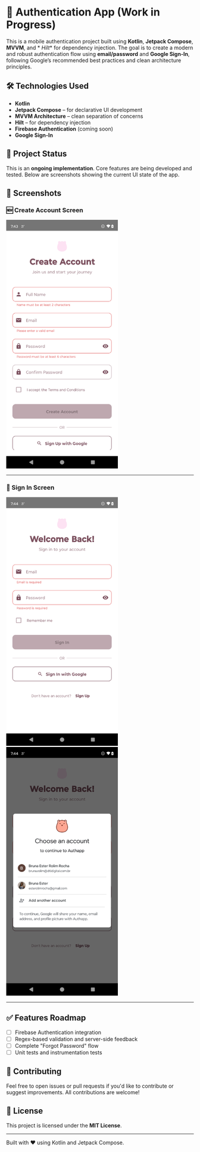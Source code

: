 # 🔐 Authentication App (Work in Progress)

This is a mobile authentication project built using **Kotlin**, **Jetpack Compose**, **MVVM**, and *
*Hilt** for dependency injection. The goal is to create a modern and robust authentication flow
using **email/password** and **Google Sign-In**, following Google’s recommended best practices and
clean architecture principles.

## 🛠️ Technologies Used

- **Kotlin**
- **Jetpack Compose** – for declarative UI development
- **MVVM Architecture** – clean separation of concerns
- **Hilt** – for dependency injection
- **Firebase Authentication** (coming soon)
- **Google Sign-In**

## 🚧 Project Status

This is an **ongoing implementation**. Core features are being developed and tested. Below are
screenshots showing the current UI state of the app.

## 📱 Screenshots

### 🆕 Create Account Screen

<img src="app/src/main/java/com/example/authapp/assets/screenshots/ca.png" alt="Create Account" width="300"/>

---

### 🔐 Sign In Screen

<img src="app/src/main/java/com/example/authapp/assets/screenshots/signin.png" alt="Sign In" width="300"/>
<img src="app/src/main/java/com/example/authapp/assets/screenshots/signingoogle.png" alt="Sign In" width="300"/>

---

## ✅ Features Roadmap

- [ ] Firebase Authentication integration
- [ ] Regex-based validation and server-side feedback
- [ ] Complete "Forgot Password" flow
- [ ] Unit tests and instrumentation tests

## 🤝 Contributing

Feel free to open issues or pull requests if you'd like to contribute or suggest improvements. All
contributions are welcome!

## 📄 License

This project is licensed under the **MIT License**.

---

Built with ❤️ using Kotlin and Jetpack Compose.
